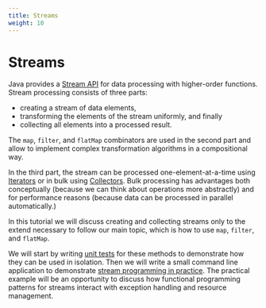 ```yaml
---
title: Streams
weight: 10
---
```


# Streams

Java provides a 
[Stream API](https://docs.oracle.com/en/java/javase/14/docs/api/java.base/java/util/stream/Stream.html)
for data processing with higher-order functions.
Stream processing consists of three parts:

  * creating a stream of data elements,
  * transforming the elements of the stream uniformly, and finally
  * collecting all elements into a processed result.

The `map`, `filter`, and `flatMap` combinators are used in the second part
and allow to implement complex transformation algorithms in a compositional way.

In the third part, the stream can be processed one-element-at-a-time using
[Iterators](https://docs.oracle.com/en/java/javase/14/docs/api/java.base/java/util/Iterator.html)
or in bulk using
[Collectors](https://docs.oracle.com/en/java/javase/14/docs/api/java.base/java/util/stream/Collector.html).
Bulk processing has advantages both conceptually
(because we can think about operations more abstractly)
and for performance reasons
(because data can be processed in parallel automatically.)

In this tutorial we will discuss creating and collecting streams only to the extend
necessary to follow our main topic, which is how to use `map`, `filter`, and `flatMap`.

We will start by writing [unit tests](tests) for these methods 
to demonstrate how they can be used in isolation.
Then we will write a small command line application 
to demonstrate [stream programming in practice](practice).
The practical example will be an opportunity to discuss how functional programming patterns
for streams interact with exception handling and resource management.
